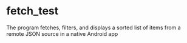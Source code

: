 # fetch_test
The program fetches, filters, and displays a sorted list of items from a remote JSON source in a native Android app
